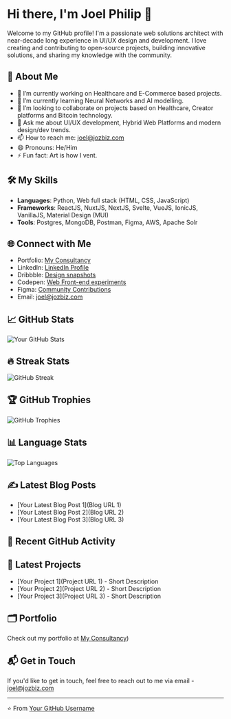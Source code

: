 # Hi there, I'm Joel Philip 👋

Welcome to my GitHub profile! I'm a passionate web solutions architect with near-decade long experience in UI/UX design and development. I love creating and contributing to open-source projects, building innovative solutions, and sharing my knowledge with the community.

## 🚀 About Me

- 🔭 I’m currently working on Healthcare and E-Commerce based projects.
- 🌱 I’m currently learning Neural Networks and AI modelling.
- 👯 I’m looking to collaborate on projects based on Healthcare, Creator platforms and Bitcoin technology.
- 💬 Ask me about UI/UX development, Hybrid Web Platforms and modern design/dev trends.
- 📫 How to reach me: joel@jozbiz.com
- 😄 Pronouns: He/Him
- ⚡ Fun fact: Art is how I vent.

## 🛠️ My Skills

- **Languages**: Python, Web full stack (HTML, CSS, JavaScript)
- **Frameworks**: ReactJS, NuxtJS, NextJS, Svelte, VueJS, IonicJS, VanillaJS, Material Design (MUI)
- **Tools**: Postgres, MongoDB, Postman, Figma, AWS, Apache Solr

## 🌐 Connect with Me

- Portfolio: [My Consultancy](https://jozbiz.com/)
- LinkedIn: [LinkedIn Profile](https://in.linkedin.com/in/thejp)
- Dribbble: [Design snapshots](https://dribbble.com/jozbiz_jp) 
- Codepen: [Web Front-end experiments](https://codepen.io/jozbiz_jp)
- Figma: [Community Contributions](https://www.figma.com/@jozbiz_jp)
- Email: joel@jozbiz.com

## 📈 GitHub Stats

![Your GitHub Stats](https://github-readme-stats.vercel.app/api?username=jozbiz-jp&show_icons=true&theme=dark)

## 🔥 Streak Stats

![GitHub Streak](https://github-readme-streak-stats.herokuapp.com/?user=jozbiz-jp&theme=dark)

## 🏆 GitHub Trophies

![GitHub Trophies](https://github-profile-trophy.vercel.app/?username=jozbiz-jp&theme=dark&margin-w=15)

## 📊 Language Stats

![Top Languages](https://github-readme-stats.vercel.app/api/top-langs/?username=jozbiz-jp&layout=compact&theme=dark)

## ✍️ Latest Blog Posts

<!-- BLOG-POST-LIST:START -->
- [Your Latest Blog Post 1](Blog URL 1)
- [Your Latest Blog Post 2](Blog URL 2)
- [Your Latest Blog Post 3](Blog URL 3)
<!-- BLOG-POST-LIST:END -->

## 🚀 Recent GitHub Activity

<!--START_SECTION:activity-->
<!--END_SECTION:activity-->

## 📰 Latest Projects

<!-- PROJECT-LIST:START -->
- [Your Project 1](Project URL 1) - Short Description
- [Your Project 2](Project URL 2) - Short Description
- [Your Project 3](Project URL 3) - Short Description
<!-- PROJECT-LIST:END -->

## 🗂️ Portfolio

Check out my portfolio at [My Consultancy](https://jozbiz.com/))

## 📬 Get in Touch

If you'd like to get in touch, feel free to reach out to me via email - joel@jozbiz.com

---

⭐️ From [Your GitHub Username](https://github.com/jozbiz-jp)
